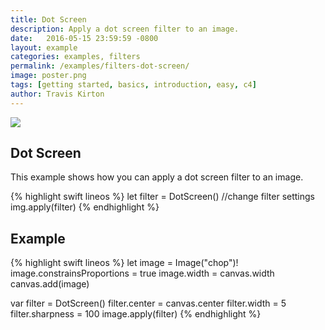 ```yaml
---
title: Dot Screen
description: Apply a dot screen filter to an image.
date:   2016-05-15 23:59:59 -0800
layout: example
categories: examples, filters
permalink: /examples/filters-dot-screen/
image: poster.png
tags: [getting started, basics, introduction, easy, c4]
author: Travis Kirton
---
```

![](dot-screen.png)

## Dot Screen
This example shows how you can apply a dot screen filter to an image.

{% highlight swift lineos %}
let filter = DotScreen()
//change filter settings
img.apply(filter)
{% endhighlight %}

## Example
{% highlight swift lineos %}
let image = Image("chop")!
image.constrainsProportions = true
image.width = canvas.width
canvas.add(image)

var filter = DotScreen()
filter.center = canvas.center
filter.width = 5
filter.sharpness = 100
image.apply(filter)
{% endhighlight %}
